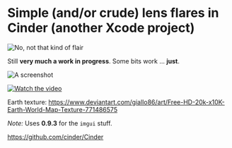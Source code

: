 # Simple (and/or crude) lens flares in Cinder (another Xcode project)

![No, not that kind of flair](https://memegenerator.net/img/instances/72699954/we-need-to-talk-about-your-flare.jpg)

Still **very much a work in progress**. Some bits work ... **just**. 

![A screenshot](https://storage.googleapis.com/charlierobin-1245.appspot.com/images/work/flares-screenshot.jpg)

[![Watch the video](https://storage.googleapis.com/charlierobin-1245.appspot.com/videos/work/cinder-lens-flares-poster.jpg)](https://storage.googleapis.com/charlierobin-1245.appspot.com/videos/work/cinder-lens-flares.mp4)

Earth texture: https://www.deviantart.com/giallo86/art/Free-HD-20k-x10K-Earth-World-Map-Texture-771486575

*Note:* Uses **0.9.3** for the `imgui` stuff.

https://github.com/cinder/Cinder
